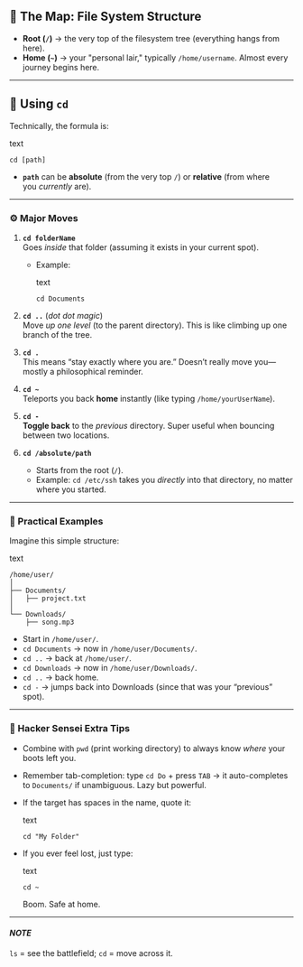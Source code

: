 ## 🌲 The Map: File System Structure

- **Root (`/`)** → the very top of the filesystem tree (everything hangs from here).
- **Home (`~`)** → your "personal lair," typically `/home/username`. Almost every journey begins here.

---

## 🔑 Using `cd`

Technically, the formula is:

text

```
cd [path]
```

- **`path`** can be **absolute** (from the very top `/`) or **relative** (from where you _currently_ are).

---
### ⚙️ Major Moves

1. **`cd folderName`**  
    Goes _inside_ that folder (assuming it exists in your current spot).
    
    - Example:
        
        text
        
        ```
        cd Documents
        ```
        
2. **`cd ..`** (_dot dot magic_)  
    Move _up one level_ (to the parent directory). This is like climbing up one branch of the tree.
    
3. **`cd .`**  
    This means “stay exactly where you are.” Doesn’t really move you—mostly a philosophical reminder.
    
4. **`cd ~`**  
    Teleports you back **home** instantly (like typing `/home/yourUserName`).
    
5. **`cd -`**  
    **Toggle back** to the _previous_ directory. Super useful when bouncing between two locations.
    
6. **`cd /absolute/path`**
    
    - Starts from the root (`/`).
    - Example: `cd /etc/ssh` takes you _directly_ into that directory, no matter where you started.

---
### 🧭 Practical Examples

Imagine this simple structure:

text

```
/home/user/
│
├── Documents/
│   ├── project.txt
│
└── Downloads/
    ├── song.mp3
```

- Start in `/home/user/`.
- `cd Documents` → now in `/home/user/Documents/`.
- `cd ..` → back at `/home/user/`.
- `cd Downloads` → now in `/home/user/Downloads/`.
- `cd ..` → back home.
- `cd -` → jumps back into Downloads (since that was your “previous” spot).

---
### 🧙 Hacker Sensei Extra Tips

- Combine with `pwd` (print working directory) to always know _where_ your boots left you.
- Remember tab-completion: type `cd Do` + press `TAB` → it auto-completes to `Documents/` if unambiguous. Lazy but powerful.
- If the target has spaces in the name, quote it:
    
    text
    
    ```
    cd "My Folder"
    ```
    
- If you ever feel lost, just type:
    
    text
    
    ```
    cd ~
    ```
    
    Boom. Safe at home.

---

#### ***NOTE*** 
`ls` = see the battlefield; `cd` = move across it.

